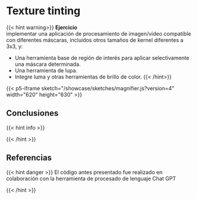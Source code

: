
# Texture tinting

{{< hint warning>}}
**Ejercicio**
<br>
implementar una aplicación de procesamiento de imagen/video compatible con diferentes máscaras, incluidos otros tamaños de kernel diferentes a 3x3, y:
- Una herramienta base de región de interés para aplicar selectivamente una máscara determinada.
- Una herramienta de lupa.
- Integre luma y otras herramientas de brillo de color.
{{< /hint>}}


{{< p5-iframe sketch="/showcase/sketches/magnifier.js?version=4" width="620" height="630" >}}

## Conclusiones
{{< hint info >}}
  
{{< /hint >}}



## Referencias
{{< hint danger >}}
  El código antes presentado fue realizado en colaboración con la herramienta de procesado de lenguaje Chat GPT

{{< /hint >}}



